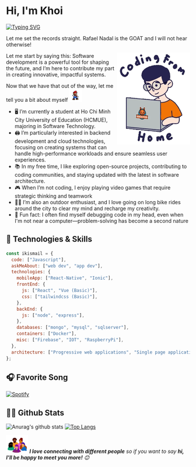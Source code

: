 # Hi, I'm Khoi

[![Typing SVG](https://readme-typing-svg.herokuapp.com?font=comfortaa&color=%23F77B93&size=25&height=40&lines=Nice+to+e-meet+you!;I'm+a+Backend+Developer)](https://git.io/typing-svg)

Let me set the records straight. Rafael Nadal is the GOAT and I will not hear otherwise!

<!-- markdownlint-disable MD033 -->

<img align='right' src="https://raw.githubusercontent.com/minhkhoiv12/minhkhoiv12/master/user.gif" width="200">

<!-- markdownlint-enable MD033 -->

Let me start by saying this: Software development is a powerful tool for shaping the future, and I’m here to contribute my part in creating innovative, impactful systems.

Now that we have that out of the way, let me tell you a bit about myself <img src="https://raw.githubusercontent.com/minhkhoiv12/minhkhoiv12/master/smario.gif" width="35" />

- 🖥️ I’m currently a student at Ho Chi Minh City University of Education (HCMUE), majoring in Software Technology.
- 🖨️ I’m particularly interested in backend development and cloud technologies, focusing on creating systems that can handle high-performance workloads and ensure seamless user experiences.
- 📚 In my free time, I like exploring open-source projects, contributing to coding communities, and staying updated with the latest in software architecture.
- 🎮 When I’m not coding, I enjoy playing video games that require strategic thinking and teamwork
- 🚴‍♂️ I’m also an outdoor enthusiast, and I love going on long bike rides around the city to clear my mind and recharge my creativity.
- 🤯 Fun fact: I often find myself debugging code in my head, even when I'm not near a computer—problem-solving has become a second nature

## 🚀 Technologies & Skills

```javascript
const ikismail = {
  code: ["Javascript"],
  askMeAbout: ["web dev", "app dev"],
  technologies: {
    mobileApp: ["React-Native", "Ionic"],
    frontEnd: {
      js: ["React", "Vue (Basic)"],
      css: ["tailwindcss (Basic)"],
    },
    backEnd: {
      js: ["node", "express"],
    },
    databases: ["mongo", "mysql", "sqlserver"],
    containers: ["Docker"],
    misc: ["Firebase", "IOT", "RaspberryPi"],
  },
  architecture: ["Progressive web applications", "Single page applications"],
};
```

## 🎧 Favorite Song

[![Spotify](https://github.com/minhkhoiv12/redmifa/blob/master/mvp3.gif)](https://zingmp3.vn/album/An-Nut-Nho-Tha-Giac-Mo-Single-Son-Tung-M-TP/6BD0WA86.html)

## 👨‍💻 Github Stats

![Anurag's github stats](https://github-readme-stats.vercel.app/api?username=minhkhoiv12&count_private=true&show_icons=false&hide=contribs)
[![Top Langs](https://github-readme-stats.vercel.app/api/top-langs/?username=minhkhoiv12&layout=compact&hide=c%2B%2B)](https://github.com/ikismail/github-readme-stats)

<img src="https://raw.githubusercontent.com/minhkhoiv12/minhkhoiv12/master/connections.gif" width="60"> <em><b>I love connecting with different people</b> so if you want to say <b>hi, I'll be happy to meet you more!</b> 😊</em>
